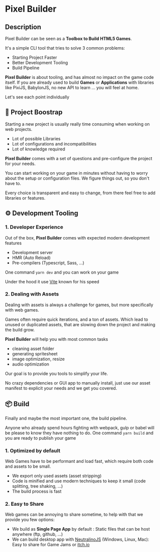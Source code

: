 # Pixel Builder

## Description

Pixel Builder can be seen as a **Toolbox to Build HTML5 Games**.

It's a simple CLI tool that tries to solve 3 common problems:

- Starting Project Faster
- Better Development Tooling
- Build Pipeline

**Pixel Builder** is about tooling, and has almost no impact on the game code itself. If you are already used to build **Games** or **Applications** with libraries like PixiJS, BabylonJS, no new API to learn ... you will feel at home.

Let's see each point individually

## 🚀 Project Boostrap

Starting a new project is usually really time consuming when working on web projects.

- Lot of possible Libraries
- Lot of configurations and incompatibilities
- Lot of knowledge required

**Pixel Builder** comes with a set of questions and pre-configure the project for your needs.

You can start working on your game in minutes without having to worry about the setup or configuration files. We figure things out, so you don't have to.

Every choice is transparent and easy to change, from there feel free to add libraries or features.

## ⚙️ Development Tooling

### 1. Developer Experience

Out of the box, **Pixel Builder** comes with expected modern development features

- Development server
- HMR (Auto Reload)
- Pre-compilers (Typescript, Sass, ...)

One command `yarn dev` and you can work on your game

Under the hood it use [Vite](https://vitejs.dev/) known for his speed

### 2. Dealing with Assets

Dealing with assets is always a challenge for games, but more specifically with web games.

Games often require quick iterations, and a ton of assets. Which lead to unused or duplicated assets, that are slowing down the project and making the build grow.

**Pixel Builder** will help you with most common tasks

- cleaning asset folder
- generating spritesheet
- image optimization, resize
- audio optimization

Our goal is to provide you tools to simplify your life.

No crazy dependencies or GUI app to manually install, just use our asset manifest to explicit your needs and we get you covered.

## 📦 Build

Finally and maybe the most important one, the build pipeline.

Anyone who already spend hours fighting with webpack, gulp or babel will be please to know they have nothing to do. One command `yarn build` and you are ready to publish your game

### 1. Optimized by default

Web Games have to be performant and load fast, which require both code and assets to be small.

- We export only used assets (asset stripping)
- Code is minified and use modern techniques to keep it small (code splitting, tree shaking, ...)
- The build process is fast

### 2. Easy to Share

Web games can be annoying to share sometime, to help with that we provide you few options:

- We build as **Single Page App** by default : Static files that can be host anywhere (ftp, github, ...)
- We can build desktop app with [NeutralinoJS](https://github.com/neutralinojs/neutralinojs) (Windows, Linux, Mac): Easy to share for Game Jams or [itch.io](https://itch.io/)
